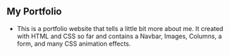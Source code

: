 ## My Portfolio
* This is a portfolio website that tells a little bit more about me. It created with HTML and CSS so far and contains a Navbar, Images, Columns, a form, and many CSS animation effects.
 
